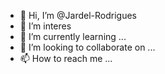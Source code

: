 - 👋 Hi, I’m @Jardel-Rodrigues
- 👀 I’m interes
- 🌱 I’m currently learning ...
- 💞️ I’m looking to collaborate on ...
- 📫 How to reach me ...

